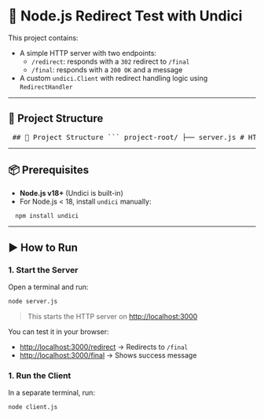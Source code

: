 # 🚀 Node.js Redirect Test with Undici

This project contains:
- A simple HTTP server with two endpoints:
  - `/redirect`: responds with a `302` redirect to `/final`
  - `/final`: responds with a `200 OK` and a message
- A custom `undici.Client` with redirect handling logic using `RedirectHandler`

---

## 🧱 Project Structure

<pre lang="markdown"> ## 🧱 Project Structure ``` project-root/ ├── server.js # HTTP server that serves /redirect and /final ├── client.js # Undici client with redirect logic ├── package.json ``` </pre>

---

## 📦 Prerequisites

- **Node.js v18+** (Undici is built-in)
- For Node.js < 18, install `undici` manually:
```bash
  npm install undici
```


---

## ▶️ How to Run

### 1. Start the Server

Open a terminal and run:

```bash
node server.js

```

> This starts the HTTP server on [http://localhost:3000](http://localhost:3000)

You can test it in your browser:

- [http://localhost:3000/redirect](http://localhost:3000/redirect) → Redirects to `/final`
- [http://localhost:3000/final](http://localhost:3000/final) → Shows success message


### 1. Run the Client

In a separate terminal, run:

```bash
node client.js
```



